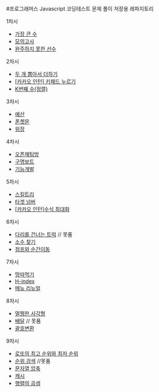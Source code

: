 #프로그래머스 Javascript 코딩테스트 문제 풀이 저장용 레파지토리

1차시

- [가장 큰 수](https://programmers.co.kr/learn/courses/30/lessons/42746)
- [모의고사](https://programmers.co.kr/learn/courses/30/lessons/42840)
- [완주하지 못한 선수](https://programmers.co.kr/learn/courses/30/lessons/42576)

2차시

- [두 개 뽑아서 더하기](https://programmers.co.kr/learn/courses/30/lessons/68644)
- [[카카오 인턴] 키패드 누르기](https://programmers.co.kr/learn/courses/30/lessons/67256)
- [K번째 수(정렬)](https://programmers.co.kr/learn/courses/30/lessons/42748)

3차시

- [예산](https://programmers.co.kr/learn/courses/30/lessons/12982)
- [폰켓몬](https://programmers.co.kr/learn/courses/30/lessons/1845)
- [위장](https://programmers.co.kr/learn/courses/30/lessons/42578)

4차시

- [오픈채팅방](https://programmers.co.kr/learn/courses/30/lessons/42888)
- [구명보트](https://programmers.co.kr/learn/courses/30/lessons/42885)
- [기능개발](https://programmers.co.kr/learn/courses/30/lessons/42586)

5차시

- [스킬트리](https://programmers.co.kr/learn/courses/30/lessons/49993)
- [타겟 넘버](https://programmers.co.kr/learn/courses/30/lessons/43165)
- [[카카오 인턴]수식 최대화](https://programmers.co.kr/learn/courses/30/lessons/67257)

6차시

- [다리를 건너는 트럭](https://programmers.co.kr/learn/courses/30/lessons/42583) // 못품
- [소수 찾기](https://programmers.co.kr/learn/courses/30/lessons/42839)
- [점프와 순간이동](https://programmers.co.kr/learn/courses/30/lessons/12980)

7차시

- [땅따먹기](https://programmers.co.kr/learn/courses/30/lessons/12913)
- [H-index](https://programmers.co.kr/learn/courses/30/lessons/42747)
- [메뉴 리뉴얼](https://programmers.co.kr/learn/courses/30/lessons/72411)

8차시

- [멀쩡한 사각형](https://programmers.co.kr/learn/courses/30/lessons/62048)
- [배달](https://programmers.co.kr/learn/courses/30/lessons/12978) // 못품
- [괄호변환](https://programmers.co.kr/learn/courses/30/lessons/60058)

9차시

- [로또의 최고 순위와 최저 순위](https://programmers.co.kr/learn/courses/30/lessons/77484)
- [순위 검색](https://programmers.co.kr/learn/courses/30/lessons/72412) //못품
- [문자열 압축](https://programmers.co.kr/learn/courses/30/lessons/60057)
- [캐시](https://programmers.co.kr/learn/courses/30/lessons/17680)
- [행렬의 곱셈](https://programmers.co.kr/learn/courses/30/lessons/12949)
